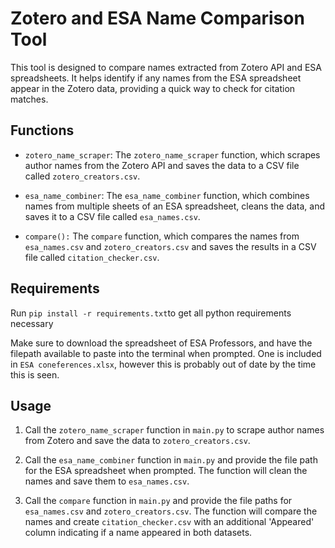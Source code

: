 # Zotero and ESA Name Comparison Tool

This tool is designed to compare names extracted from Zotero API and ESA spreadsheets. It helps identify if any names from the ESA spreadsheet appear in the Zotero data, providing a quick way to check for citation matches.

## Functions

- `zotero_name_scraper`: The `zotero_name_scraper` function, which scrapes author names from the Zotero API and saves the data to a CSV file called `zotero_creators.csv`.

- `esa_name_combiner`: The `esa_name_combiner` function, which combines names from multiple sheets of an ESA spreadsheet, cleans the data, and saves it to a CSV file called `esa_names.csv`.

- `compare():` The `compare` function, which compares the names from `esa_names.csv` and `zotero_creators.csv` and saves the results in a CSV file called `citation_checker.csv`.
## Requirements
 Run `pip install -r requirements.txt`to get all python requirements necessary
 
Make sure to download the spreadsheet of ESA Professors, and have the filepath available to paste into the terminal when prompted. One is included in `ESA coneferences.xlsx`, however this is probably out of date by the time this is seen.

## Usage

1. Call the `zotero_name_scraper` function in `main.py` to scrape author names from Zotero and save the data to `zotero_creators.csv`.

2. Call the `esa_name_combiner` function in `main.py` and provide the file path for the ESA spreadsheet when prompted. The function will clean the names and save them to `esa_names.csv`.

3. Call the `compare` function in `main.py` and provide the file paths for `esa_names.csv` and `zotero_creators.csv`. The function will compare the names and create `citation_checker.csv` with an additional 'Appeared' column indicating if a name appeared in both datasets.




